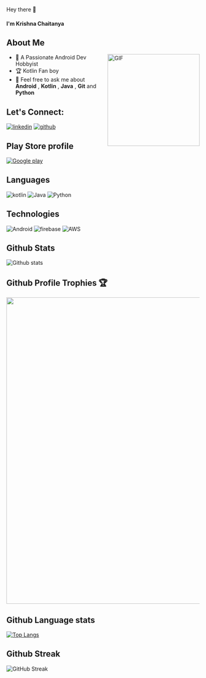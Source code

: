 Hey there 👋

#### I'm Krishna Chaitanya

## About Me
<img align="right" height="240px" alt="GIF" src="https://i.pinimg.com/originals/e4/26/70/e426702edf874b181aced1e2fa5c6cde.gif" />

- 🚀 A Passionate Android Dev Hobbyist 
- :trophy: Kotlin Fan boy 
- 💬 Feel free to ask me about __Android__ , __Kotlin__ , __Java__ , __Git__ and __Python__

## Let's Connect:

<a href="https://www.linkedin.com/in/krishna-chaitanya-0107/" target="_blank"><img src="https://img.shields.io/badge/-LinkedIn-blue?style=for-the-badge&logo=linkedin" alt="linkedin"></a>
<a href="https://www.github.com/krishnachaitanya0107" target="_blank"><img src="https://img.shields.io/badge/-Github-black?style=for-the-badge&logo=github" alt="github"></a>

## Play Store profile

<a
href="https://play.google.com/store/apps/dev?id=5932965531006657139" target="_blank"><img 
src="https://img.shields.io/badge/Google_Play-414141?style=for-the-badge&logo=google-play&logoColor=white"
alt="Google play"></a>

## Languages

<img src="https://img.shields.io/badge/Kotlin-303030?style=for-the-badge&logo=kotlin" alt="kotlin"> <img src="https://img.shields.io/badge/Java-303030?style=for-the-badge&logo=Java" alt="Java"> <img src="https://img.shields.io/badge/Python-303030?style=for-the-badge&logo=Python" alt="Python">

## Technologies

<img src="https://img.shields.io/badge/Android-303030?style=for-the-badge&logo=Android" alt="Android"> <img src="https://img.shields.io/badge/firebase-303030?style=for-the-badge&logo=firebase" alt="firebase"> <img src="https://img.shields.io/badge/Amazon_AWS-232F3E?style=for-the-badge&logo=amazon-aws&logoColor=white" alt="AWS">

## Github Stats

![Github stats](https://github-readme-stats.vercel.app/api?username=krishnachaitanya0107&count_private=true&show_icons=true)

## Github Profile Trophies :trophy:

<img width=800 src="https://github-profile-trophy.vercel.app/?username=krishnachaitanya0107&no-frame=true&column=9"/>

## Github Language stats

[![Top Langs](https://github-readme-stats.vercel.app/api/top-langs/?username=krishnachaitanya0107&layout=compact)](https://github.com/krishnachaitanya0107/github-readme-stats)

## Github Streak

![GitHub Streak](https://github-readme-streak-stats.herokuapp.com?user=krishnachaitanya0107&hide_border=true)

<!--
## Community

<table>
  <tr>
    <td valign="top">
        <img src="https://play-lh.googleusercontent.com/mR_90d6G3yG85wtSqaIm2NhHNTpXQFDdr0kGyU6JPJ0B0emm1LNmBI_rNcQ-khwcuMeE" height=200px/>  
        <p>Google Crowdsource Contributor</p>
      </a> 
    </td>
    <td valign="top">
        <img src="https://res.cloudinary.com/practicaldev/image/fetch/s--2gbWOmEq--/c_imagga_scale,f_auto,fl_progressive,h_420,q_auto,w_1000/https://dev-to-uploads.s3.amazonaws.com/uploads/articles/alsz7ch59cn1v0q4wr5i.jpg" height =200px/>
        <p>Hacktober Fest 2021 Participant</p>
    </td>
  </tr>
</table>-->
